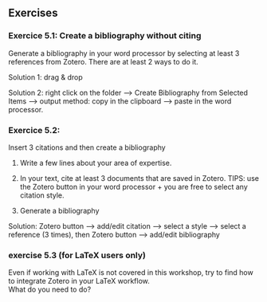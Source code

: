 ## Exercises

### Exercice 5.1: Create a bibliography without citing 

Generate a bibliography in your word processor by selecting at least 3 references from Zotero. There are at least 2 ways to do it.

Solution 1: drag & drop

Solution 2: right click on the folder --> Create Bibliography from Selected Items --> output method: copy in the clipboard --> paste in the word processor.


### Exercice 5.2:  

Insert 3 citations and then create a bibliography

1. Write a few lines about your area of expertise. 

1. In your text, cite at least 3 documents that are saved in Zotero. TIPS: use the Zotero button in your word processor +  you are free to select any citation style.   

1. Generate a bibliography

Solution: Zotero button --> add/edit citation --> select a style --> select a reference (3 times), then Zotero button --> add/edit bibliography


### exercise 5.3 (for LaTeX users only)   

Even if working with LaTeX is not covered in this workshop, try to find how to integrate Zotero in your LaTeX workflow.   
What do you need to do?

